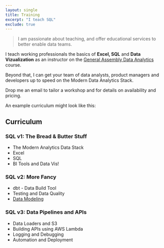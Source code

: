 ```yaml
---
layout: single
title: Training
excerpt: "I teach SQL"
exclude: true
---
```


<!-- <img name="absurd.design" src="/assets/images/ad_training.png" alt=""/> -->

> I am passionate about teaching, and offer educational services to better enable data teams.

I teach working professionals the basics of **Excel, SQL** and **Data Vizualization** as an instructor on the [General Assembly Data Analytics](https://generalassemb.ly/education/data-analytics) course.

Beyond that, I can get your team of data analysts, product managers and developers up to speed on the Modern Data Analytics Stack.

Drop me an email to tailor a workshop and for details on availability and pricing.

An example curriculum might look like this:

## Curriculum

### SQL v1: The Bread & Butter Stuff
   * The Modern Analytics Data Stack
   * Excel
   * SQL
   * BI Tools and Data Vis!

### SQL v2: More Fancy
   * dbt - Data Build Tool
   * Testing and Data Quality
   * [Data Modeling](https://www.stitchdata.com/blog/best-practices-for-data-modeling/)
    
### SQL v3: Data Pipelines and APIs
   * Data Loaders and S3
   * Building APIs using AWS Lambda
   * Logging and Debugging 
   * Automation and Deployment


<!-- ## SQL v1.1: The Bread & Butter Stuff

* Anatomy of a SQL statement
* Hands-on SQL Session
* Expressing a business question as set logic
* Types of Database objects
    * Tables/Views
    * Databases/Schemas
* SQL Style Guide

### 1.2 The Modern Analytics Data Stack

* Flipping the T in ETL –> ELT
* MPP databases and how they’re not MySQL
* Distributing, partitioning, clustering data
* Analytical vs Operational Data Demands, Data SLAs
* Loading data incrementally
* Accessing data
* Real-time data, and do really you need it?
* Optimizing for performance, readability, maintainability

### 1.3 Benefits of Dimensional Modeling

* What is a Dimensional Model?
    * Normalization, 3rd Normal Form (3NF)
    * Denormalization
    * Dimensional Modeling: the Goldilocks approach
* Modeling Your Business
    * Customer-Centric Data Models
* Dimension Tables
    * Type 1/2 Slowly-Changing Dimensions
* Fact Tables
* Surrogate Keys, do you need them?

## SQL v2.1: More Fancy

* Data Warehouse Query Strategies
* Analytical Functions
* Moving Averages, Cumulative Totals
* Avoiding count(distinct..)
* Date Spines
* Anti-Joins
* Report Metrics Queries
    * When to actually use a full outer join
* Deduping Data
* Sampling Data
* Min/Max with many columns
* JSON / Nested Arrays

### 2.2 dbt - Data Build Tool

* Anatomy of a dbt Project
* Design Patterns
* Encapsulation and Reuse in SQL and dbt
    * CTEs
    * Macros
    * Models
    * Ephemeral vs persisted
    * Packages
* Data Engineering as Software Development
    * Automated Testing
    * Version Control & Managing the Release Process
* Documentation

## SQL v3: Debugging

* Debugging techniques
    * Troubleshooting lost rows
* Performance tuning
    * Profiler
    * Query Plans -->
